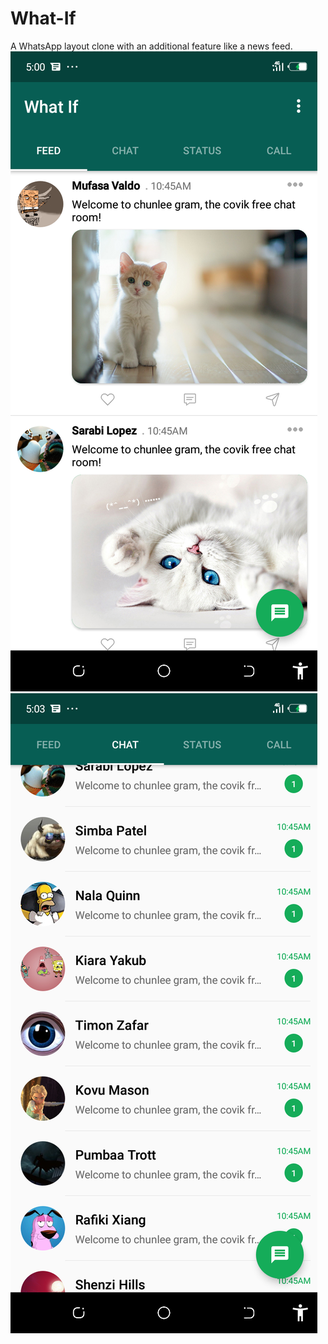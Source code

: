 # What-If
A WhatsApp layout clone with an additional feature like a news feed.
![](app/src/main/res/drawable/imageone.png)
![](app/src/main/res/drawable/imagetwo.png)
